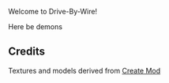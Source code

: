 Welcome to Drive-By-Wire!

Here be demons

## Credits
Textures and models derived from [Create Mod](https://github.com/Creators-of-Create/Create)
